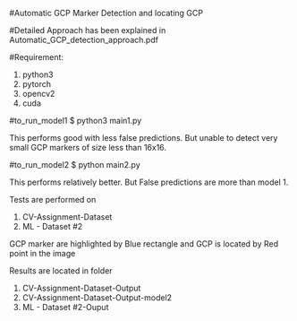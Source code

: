 #Automatic GCP Marker Detection and locating GCP

#Detailed Approach has been explained in Automatic_GCP_detection_approach.pdf 

#Requirement:
 1. python3
 2. pytorch
 3. opencv2
 4. cuda

#to_run_model1  $ python3 main1.py

 This performs good with less false predictions. But unable to detect very small GCP markers of size less than 16x16.

#to_run_model2  $ python main2.py			
 
 This performs relatively better. But False predictions are more than model 1.

Tests are performed on 
1. CV-Assignment-Dataset
2. ML - Dataset #2

GCP marker are highlighted by Blue rectangle and GCP is located by Red point in the image

Results are located in folder
1. CV-Assignment-Dataset-Output
2. CV-Assignment-Dataset-Output-model2
2. ML - Dataset #2-Ouput
